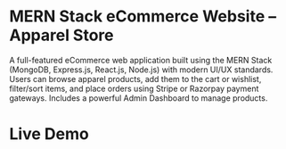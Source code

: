 ﻿# MERN Stack eCommerce Website – Apparel Store
A full-featured eCommerce web application built using the MERN Stack (MongoDB, Express.js, React.js, Node.js) with modern UI/UX standards. Users can browse apparel products, add them to the cart or wishlist, filter/sort items, and place orders using Stripe or Razorpay payment gateways. Includes a powerful Admin Dashboard to manage products.
# Live Demo
